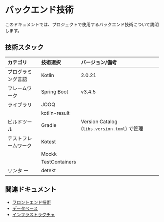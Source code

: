 # バックエンド技術

このドキュメントでは、プロジェクトで使用するバックエンド技術について説明します。

## 技術スタック

| カテゴリ       | 技術選択           | バージョン/備考                                  |
|:-----------|:---------------|:------------------------------------------|
| プログラミング言語  | Kotlin         | 2.0.21                                    |
| フレームワーク    | Spring Boot    | v3.4.5                                    |
| ライブラリ      | JOOQ           |                                           |
|            | kotlin-result  |                                           |
| ビルドツール     | Gradle         | Version Catalog (`libs.version.toml`) で管理 |
| テストフレームワーク | Kotest         |                                           |
|            | Mockk          |                                           |
|            | TestContainers |                                           |
| リンタ ー      | detekt         |                                           |

## 関連ドキュメント

- [フロントエンド技術](./frontend.md)
- [データベース](./database.md)
- [インフラストラクチャ](./infrastructure.md)
